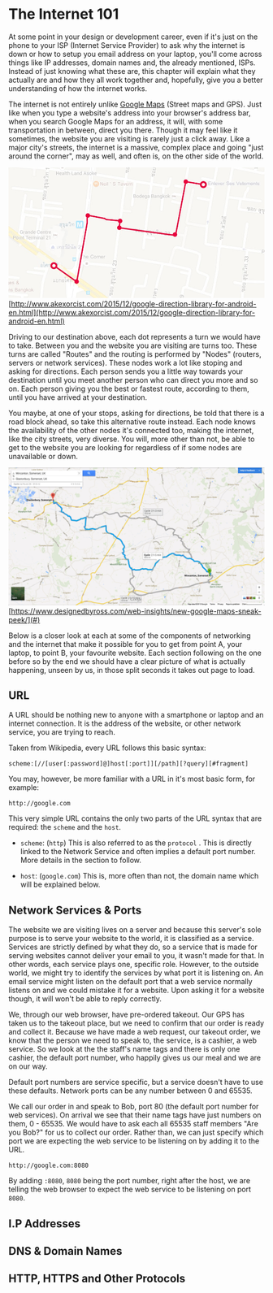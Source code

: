 # The Internet 101

At some point in your design or development career, even if it's just on the phone to your ISP \(Internet Service Provider\) to ask why the internet is down or how to setup you email address on your laptop, you'll come across things like IP addresses, domain names and, the already mentioned, ISPs. Instead of just knowing what these are, this chapter will explain what they actually are and how they all work together and, hopefully, give you a better understanding of how the internet works.

The internet is not entirely unlike [Google Maps](https://maps.google.com) \(Street maps and GPS\). Just like when you type a website's address into your browser's address bar, when you search Google Maps for an address, it will, with some transportation in between, direct you there. Though it may feel like it sometimes, the website you are visiting is rarely just a click away. Like a major city's streets, the internet is a massive, complex place and going "just around the corner", may as well, and often is, on the other side of the world.

![](/assets/006.jpg)[http://www.akexorcist.com/2015/12/google-direction-library-for-android-en.html](http://www.akexorcist.com/2015/12/google-direction-library-for-android-en.html)

Driving to our destination above, each dot represents a turn we would have to take. Between you and the website you are visiting are turns too. These turns are called "Routes" and the routing is performed by "Nodes" \(routers, servers or network services\). These nodes work a lot like stoping and asking for directions. Each person sends you a little way towards your destination until you meet another person who can direct you more and so on. Each person giving you the best or fastest route, according to them, until you have arrived at your destination.

You maybe, at one of your stops, asking for directions, be told that there is a road block ahead, so take this alternative route instead. Each node knows the availability of the other nodes it's connected too, making the internet, like the city streets, very diverse. You will, more other than not, be able to get to the website you are looking for regardless of if some nodes are unavailable or down.

![](/assets/new-google-maps-cycle-routes.jpg)[https://www.designedbyross.com/web-insights/new-google-maps-sneak-peek/](#)

Below is a closer look at each at some of the components of networking and the internet that make it possible for you to get from point A, your laptop, to point B, your favourite website. Each section following on the one before so by the end we should have a clear picture of what is actually happening, unseen by us, in those split seconds it takes out page to load.

## URL

A URL should be nothing new to anyone with a smartphone or laptop and an internet connection. It is the address of the website, or other network service, you are trying to reach.

Taken from Wikipedia, every URL follows this basic syntax:

```
scheme:[//[user[:password]@]host[:port]][/path][?query][#fragment]
```

You may, however, be more familiar with a URL in it's most basic form, for example:

```
http://google.com
```

This very simple URL contains the only two parts of the URL syntax that are required: the `scheme` and the `host`.

* `scheme`: (`http`) This is also referred to as the `protocol` . This is directly linked to the Network Service and often implies a default port number. More details in the section to follow.

* `host`: (`google.com`) This is, more often than not, the domain name which will be explained below.


## Network Services & Ports

The website we are visiting lives on a server and because this server's sole purpose is to serve your website to the world, it is classified as a service. Services are strictly defined by what they do, so a service that is made for serving websites cannot deliver your email to you, it wasn't made for that. In other words, each service plays one, specific role. However, to the outside world, we might try to identify the services by what port it is listening on. An email service might listen on the default port that a web service normally listens on and we could mistake it for a website. Upon asking it for a website though, it will won't be able to reply correctly.

We, through our web browser, have pre-ordered takeout. Our GPS has taken us to the takeout place, but we need to confirm that our order is ready and collect it. Because we have made a web request, our takeout order, we know that the person we need to speak to, the service, is a cashier, a web service. So we look at the the staff's name tags and there is only one cashier, the default port number, who happily gives us our meal and we are on our way.

Default port numbers are service specific, but a service doesn't have to use these defaults. Network ports can be any number between 0 and 65535.

We call our order in and speak to Bob, port 80 \(the default port number for web services\). On arrival we see that their name tags have just numbers on them, 0 - 65535. We would have to ask each all 65535 staff members "Are you Bob?" for us to collect our order. Rather than, we can just specify which port we are expecting the web service to be listening on by adding it to the URL.

```
http://google.com:8080
```

By adding `:8080`, `8080` being the port number, right after the host, we are telling the web browser to expect the web service to be listening on port `8080`.

## I.P Addresses

## DNS & Domain Names

## HTTP, HTTPS and Other Protocols
